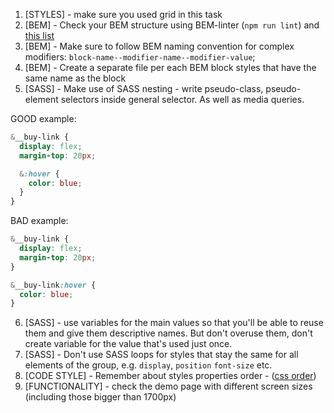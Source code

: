 1. [STYLES] - make sure you used grid in this task
2. [BEM] - Check your BEM structure using BEM-linter (`npm run lint`) and
[this list](https://mate-academy.github.io/fe-program/css/typical-bem-mistakes)
3. [BEM] - Make sure to follow BEM naming convention for complex modifiers:
`block-name--modifier-name--modifier-value`;
4. [BEM] - Create a separate file per each BEM block styles that have the same
   name as the block
5. [SASS] - Make use of SASS nesting - write pseudo-class, pseudo-element
selectors inside general selector. As well as media queries.

GOOD example:
```scss
&__buy-link {
  display: flex;
  margin-top: 20px;

  &:hover {
    color: blue;
  }
}
```

BAD example:
```scss
&__buy-link {
  display: flex;
  margin-top: 20px;
}

&__buy-link:hover {
  color: blue;
}
```

6. [SASS] - use variables for the main values so that you'll be able to reuse
them and give them descriptive names. But don't overuse them, don't create
variable for the value that's used just once.
7. [SASS] - Don't use SASS loops for styles that stay the same for all elements
of the group, e.g. `display`, `position` `font-size` etc.
8. [CODE STYLE] - Remember about styles properties order - ([css order](https://codeguide.academy/html-css.html#css-order))
9. [FUNCTIONALITY] - check the demo page with different screen sizes (including those bigger than 1700px)
